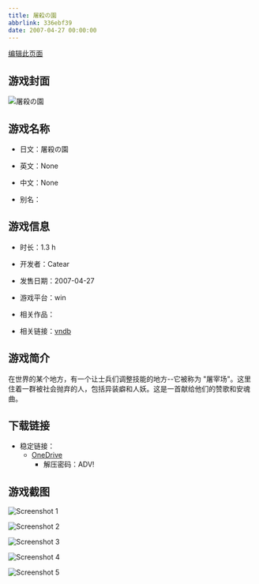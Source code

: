 ```yaml
---
title: 屠殺の園
abbrlink: 336ebf39
date: 2007-04-27 00:00:00
---
```

[编辑此页面](https://github.com/ACG-3/ADV3-source/blob/main/source/_posts/games/%E5%B1%A0%E6%AE%BA%E3%81%AE%E5%9C%92.md)

## 游戏封面

![屠殺の園](https://pan.timero.xyz/d/onedrive/img_lib_001/%E5%B1%A0%E6%AE%BA%E3%81%AE%E5%9C%92_cover.avif)


## 游戏名称

- 日文：屠殺の園
- 英文：None
- 中文：None

- 别名：


## 游戏信息

- 时长：1.3 h
- 开发者：Catear
- 发售日期：2007-04-27
- 游戏平台：win
- 相关作品：

- 相关链接：[vndb](https://vndb.org/v7421)


## 游戏简介

在世界的某个地方，有一个让士兵们调整技能的地方--它被称为 "屠宰场"。这里住着一群被社会抛弃的人，包括异装癖和人妖。这是一首献给他们的赞歌和安魂曲。




## 下载链接

- 稳定链接：
    - [OneDrive](https://pan.timero.xyz/onedrive/adv_lib_001/%E5%B1%A0%E6%AE%BA%E3%81%AE%E5%9C%92)
        - 解压密码：ADV!



## 游戏截图


![Screenshot 1](https://pan.timero.xyz/d/onedrive/img_lib_001/%E5%B1%A0%E6%AE%BA%E3%81%AE%E5%9C%92_Screenshot_1.avif)

![Screenshot 2](https://pan.timero.xyz/d/onedrive/img_lib_001/%E5%B1%A0%E6%AE%BA%E3%81%AE%E5%9C%92_Screenshot_2.avif)

![Screenshot 3](https://pan.timero.xyz/d/onedrive/img_lib_001/%E5%B1%A0%E6%AE%BA%E3%81%AE%E5%9C%92_Screenshot_3.avif)

![Screenshot 4](https://pan.timero.xyz/d/onedrive/img_lib_001/%E5%B1%A0%E6%AE%BA%E3%81%AE%E5%9C%92_Screenshot_4.avif)

![Screenshot 5](https://pan.timero.xyz/d/onedrive/img_lib_001/%E5%B1%A0%E6%AE%BA%E3%81%AE%E5%9C%92_Screenshot_5.avif)

